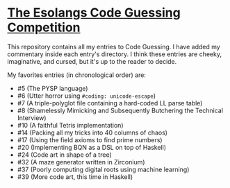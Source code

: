 # [The Esolangs Code Guessing Competition](https://cg.esolangs.gay)

This repository contains all my entries to Code Guessing. I have added my commentary inside each entry's directory.
I think these entries are cheeky, imaginative, and cursed, but it's up to the reader to decide.

My favorites entries (in chronological order) are:
- #5 (The PYSP language)
- #6 (Utter horror using `#coding: unicode-escape`)
- #7 (A triple-polyglot file containing a hard-coded LL parse table)
- #8 (Shamelessly Mimicking and Subsequently Butchering the Technical Interview)
- #10 (A faithful Tetris implementation)
- #14 (Packing all my tricks into 40 columns of chaos)
- #17 (Using the field axioms to find prime numbers)
- #20 (Implementing BQN as a DSL on top of Haskell)
- #24 (Code art in shape of a tree)
- #32 (A maze generator written in Zirconium)
- #37 (Poorly computing digital roots using machine learning)
- #39 (More code art, this time in Haskell)
